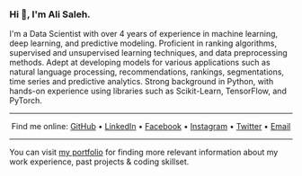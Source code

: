 <h3>Hi 👋, I'm <strong>Ali Saleh</strong>.</h3>

<p>I'm a Data Scientist with over 4 years of experience in machine learning, deep learning, and predictive modeling. Proficient in ranking algorithms, supervised and unsupervised learning techniques, and data preprocessing methods. Adept at developing models for various applications such as natural language processing, recommendations, rankings, segmentations, time series and predictive analytics. Strong background in Python, with hands-on experience using libraries such as Scikit-Learn, TensorFlow, and PyTorch.</p>

<hr />
<p align="center">
  Find me online:
  <a href="https://github.com/NomanAslam">GitHub</a> &bull;
  <a href="https://www.linkedin.com/in/muhammad-noman-aslam/">LinkedIn</a> &bull;
  <a href="https://www.facebook.com/nomanaslam786">Facebook</a> &bull;
  <a href="https://www.instagram.com/nomanaslam1991">Instagram</a> &bull;
  <a href="https://twitter.com/noman.aslam41">Twitter</a> &bull;
  <a href="mailto:nomanaslam192@gmail.com">Email</a>
</p>
<hr />

<p>You can visit <a href="https://thetruefuss.github.io/portfolio">my portfolio</a> for finding more relevant information about my work experience, past projects & coding skillset.</p>
